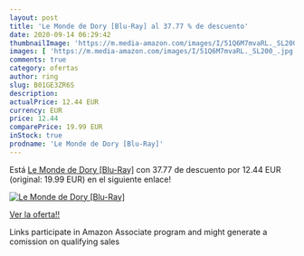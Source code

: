 ```yaml
---
layout: post
title: 'Le Monde de Dory [Blu-Ray] al 37.77 % de descuento'
date: 2020-09-14 06:29:42
thumbnailImage: 'https://m.media-amazon.com/images/I/51Q6M7mvaRL._SL200_.jpg'
images: [ 'https://m.media-amazon.com/images/I/51Q6M7mvaRL._SL200_.jpg' ]
comments: true
category: ofertas
author: ring
slug: B01GE3ZR6S
description:
actualPrice: 12.44 EUR
currency: EUR
price: 12.44
comparePrice: 19.99 EUR
inStock: true
prodname: 'Le Monde de Dory [Blu-Ray]'
---
```


Está [Le Monde de Dory [Blu-Ray]](https://www.amazon.fr/dp/B01GE3ZR6S/?tag=tolees0d-21) con 37.77 de descuento por 12.44 EUR (original: 19.99 EUR) en el siguiente enlace!

[![Le Monde de Dory [Blu-Ray]](https://m.media-amazon.com/images/I/51Q6M7mvaRL._SL200_.jpg)](https://www.amazon.fr/dp/B01GE3ZR6S/?tag=tolees0d-21)

[Ver la oferta!!](https://www.amazon.fr/dp/B01GE3ZR6S/?tag=tolees0d-21)

Links participate in Amazon Associate program and might generate a comission on qualifying sales


